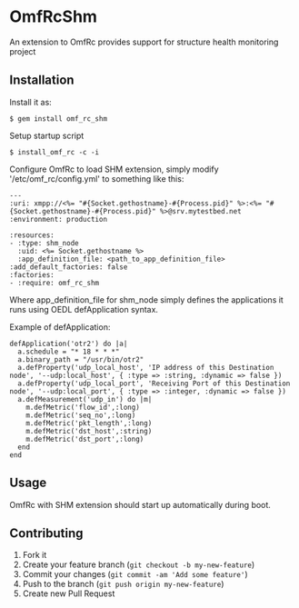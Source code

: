 # OmfRcShm

An extension to OmfRc provides support for structure health monitoring project

## Installation

Install it as:

    $ gem install omf_rc_shm

Setup startup script

    $ install_omf_rc -c -i

Configure OmfRc to load SHM extension, simply modify '/etc/omf_rc/config.yml' to something like this:

    ---
    :uri: xmpp://<%= "#{Socket.gethostname}-#{Process.pid}" %>:<%= "#{Socket.gethostname}-#{Process.pid}" %>@srv.mytestbed.net
    :environment: production

    :resources:
    - :type: shm_node
      :uid: <%= Socket.gethostname %>
      :app_definition_file: <path_to_app_definition_file>
    :add_default_factories: false
    :factories:
    - :require: omf_rc_shm

Where app_definition_file for shm_node simply defines the applications it runs using OEDL defApplication syntax.

Example of defApplication:

    defApplication('otr2') do |a|
      a.schedule = "* 18 * * *"
      a.binary_path = "/usr/bin/otr2"
      a.defProperty('udp_local_host', 'IP address of this Destination node', '--udp:local_host', { :type => :string, :dynamic => false })
      a.defProperty('udp_local_port', 'Receiving Port of this Destination node', '--udp:local_port', { :type => :integer, :dynamic => false })
      a.defMeasurement('udp_in') do |m|
        m.defMetric('flow_id',:long)
        m.defMetric('seq_no',:long)
        m.defMetric('pkt_length',:long)
        m.defMetric('dst_host',:string)
        m.defMetric('dst_port',:long)
      end
    end

## Usage

OmfRc with SHM extension should start up automatically during boot.

## Contributing

1. Fork it
2. Create your feature branch (`git checkout -b my-new-feature`)
3. Commit your changes (`git commit -am 'Add some feature'`)
4. Push to the branch (`git push origin my-new-feature`)
5. Create new Pull Request
